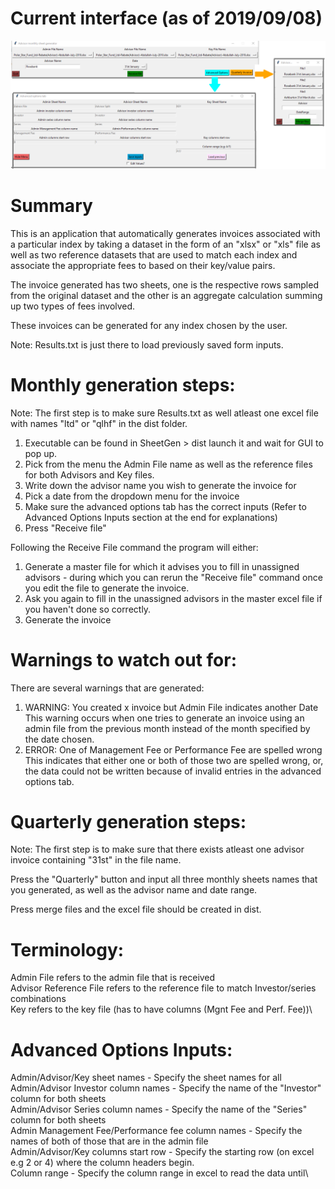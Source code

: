 # Current interface (as of 2019/09/08)
![Image of interface 2019/09/08](https://github.com/WorstLuck/PolarStar/blob/master/Current%20Interface.png)

# Summary
This is an application that automatically generates invoices associated with a particular index by taking a dataset in the form of an "xlsx" or "xls" file as well as two reference datasets that are used to match each index and associate the appropriate fees to based on their key/value pairs.

The invoice generated has two sheets, one is the respective rows sampled from the original dataset and the other is an aggregate calculation summing up two types of fees involved.

These invoices can be generated for any index chosen by the user.

Note: Results.txt is just there to load previously saved form inputs.

# Monthly generation steps:
Note: The first step is to make sure Results.txt as well atleast one excel file with names "ltd" or "qlhf" in the dist folder.

1) Executable can be found in SheetGen > dist launch it and wait for GUI to pop up.
2) Pick from the menu the Admin File name as well as the reference files for both Advisors and Key files.
3) Write down the advisor name you wish to generate the invoice for
4) Pick a date from the dropdown menu for the invoice
5) Make sure the advanced options tab has the correct inputs (Refer to Advanced Options Inputs section at the end for explanations)
6) Press "Receive file"

Following the Receive File command the program will either:
1) Generate a master file for which it advises you to fill in unassigned advisors - during which you can rerun the "Receive file" command once you edit the file to generate the invoice.
2) Ask you again to fill in the unassigned advisors in the master excel file if you haven't done so correctly.
3) Generate the invoice

# Warnings to watch out for:
There are several warnings that are generated:
1) WARNING: You created x invoice but Admin File indicates another Date\
This warning occurs when one tries to generate an invoice using an admin file from the previous month instead of the month specified by the date chosen.
2) ERROR: One of Management Fee or Performance Fee are spelled wrong\
This indicates that either one or both of those two are spelled wrong, or, the data could not be written because of invalid entries in the advanced options tab.

# Quarterly generation steps:
Note: The first step is to make sure that there exists atleast one advisor invoice containing "31st" in the file name.

Press the "Quarterly" button and input all three monthly sheets names that you generated, as well as the advisor name and date range.

Press merge files and the excel file should be created in dist.

# Terminology:
Admin File refers to the admin file that is received\
Advisor Reference File refers to the reference file to match Investor/series combinations\
Key refers to the key file (has to have columns (Mgnt Fee and Perf. Fee))\

# Advanced Options Inputs:
Admin/Advisor/Key sheet names - Specify the sheet names for all \
Admin/Advisor Investor column names - Specify the name of the "Investor" column for both sheets\
Admin/Advisor Series column names - Specify the name of the "Series" column for both sheets\
Admin Management Fee/Performance fee column names - Specify the names of both of those that are in the admin file\
Admin/Advisor/Key columns start row - Specify the starting row (on excel e.g 2 or 4) where the column headers begin.\
Column range - Specify the column range in excel to read the data until\

